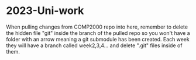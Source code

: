 # 2023-Uni-work
When pulling changes from COMP2000 repo into here, remember to delete the hidden file "git" inside the branch of the pulled repo so you won't have a folder with an arrow meaning a git submodule has been created.
Each week they will have a branch called week2,3,4... and delete ".git" files inside of them.
